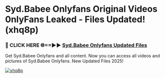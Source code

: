 # Syd.Babee Onlyfans Original Videos 0nlyFans Leaked - Files Updated! (xhq8p)

<h3>🔴 CLICK HERE 🌐==►► <a href="https://tinyurl.com/2m67pmp6" rel="nofollow">Syd.Babee Onlyfans Updated Files</a></h3>

Get Syd.Babee Onlyfans and all content. Now you can access all videos and pictures of Syd.Babee Onlyfans. New Updated Files 2025!

[![xhq8p](https://i.imgur.com/H4QAA4z.gif)](https://tinyurl.com/2m67pmp6)